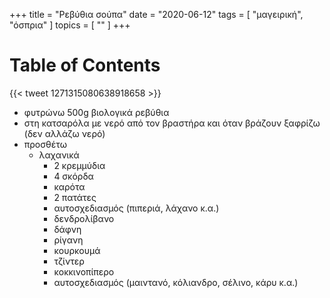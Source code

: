 +++
title = "Ρεβύθια σούπα"
date = "2020-06-12"
tags = [ "μαγειρική", "όσπρια" ]
topics = [ "" ]
+++


# Table of Contents



{{< tweet 1271315080638918658 >}}

-   φυτρώνω 500g βιολογικά ρεβύθια
-   στη κατσαρόλα με νερό από τον βραστήρα και όταν βράζουν ξαφρίζω (δεν αλλάζω νερό)
-   προσθέτω
    -   λαχανικά
        -   2 κρεμμύδια
        -   4 σκόρδα
        -   καρότα
        -   2 πατάτες
        -   αυτοσχεδιασμός (πιπεριά, λάχανο κ.α.)
        -   δενδρολίβανο
        -   δάφνη
        -   ρίγανη
        -   κουρκουμά
        -   τζίντερ
        -   κοκκινοπίπερο
        -   αυτοσχεδιασμός (μαιντανό, κόλιανδρο, σέλινο, κάρυ κ.α.)
